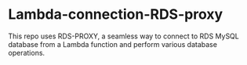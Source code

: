 # Lambda-connection-RDS-proxy
This repo uses RDS-PROXY, a seamless way to connect to RDS MySQL database from a Lambda function and perform various database operations.
